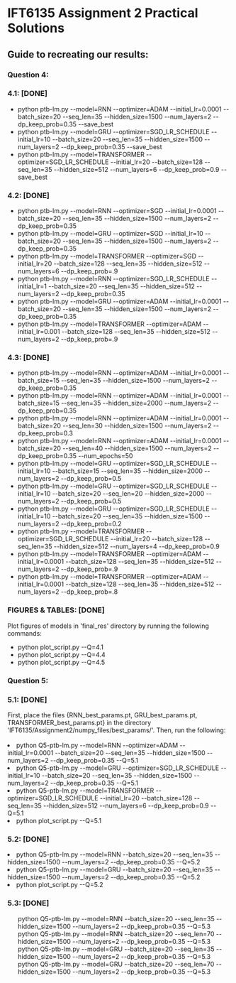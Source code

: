 <h1> IFT6135 Assignment 2 Practical Solutions </h1>
<h2> Guide to recreating our results: </h2>
<h3>Question 4:</h3>
<h3>4.1: [DONE]</h3>
<ul>
  <li>python ptb-lm.py --model=RNN --optimizer=ADAM --initial_lr=0.0001 --batch_size=20 --seq_len=35 --hidden_size=1500 --num_layers=2 --dp_keep_prob=0.35 --save_best</li>
  <li>python ptb-lm.py --model=GRU --optimizer=SGD_LR_SCHEDULE --initial_lr=10 --batch_size=20 --seq_len=35 --hidden_size=1500 --num_layers=2 --dp_keep_prob=0.35 --save_best</li>
  <li>python ptb-lm.py --model=TRANSFORMER --optimizer=SGD_LR_SCHEDULE --initial_lr=20 --batch_size=128 --seq_len=35 --hidden_size=512 --num_layers=6 --dp_keep_prob=0.9 --save_best</li>
</ul>
<h3>4.2: [DONE]</h3>
<ul>
<li>python ptb-lm.py --model=RNN --optimizer=SGD --initial_lr=0.0001 --batch_size=20 --seq_len=35 --hidden_size=1500 --num_layers=2 --dp_keep_prob=0.35</li>
<li>python ptb-lm.py --model=GRU --optimizer=SGD --initial_lr=10 --batch_size=20 --seq_len=35 --hidden_size=1500 --num_layers=2 --dp_keep_prob=0.35</li>
<li>python ptb-lm.py --model=TRANSFORMER --optimizer=SGD --initial_lr=20 --batch_size=128 --seq_len=35 --hidden_size=512 --num_layers=6 --dp_keep_prob=.9</li>
<li>python ptb-lm.py --model=RNN --optimizer=SGD_LR_SCHEDULE --initial_lr=1 --batch_size=20 --seq_len=35 --hidden_size=512 --num_layers=2 --dp_keep_prob=0.35</li>
<li>python ptb-lm.py --model=GRU --optimizer=ADAM --initial_lr=0.0001 --batch_size=20 --seq_len=35 --hidden_size=1500 --num_layers=2 --dp_keep_prob=0.35</li>
<li>python ptb-lm.py --model=TRANSFORMER --optimizer=ADAM --initial_lr=0.001 --batch_size=128 --seq_len=35 --hidden_size=512 --num_layers=2 --dp_keep_prob=.9</li>
</ul>
<h3>4.3: [DONE]</h3>
<ul>
<li>python ptb-lm.py --model=RNN --optimizer=ADAM --initial_lr=0.0001 --batch_size=15 --seq_len=35 --hidden_size=1500 --num_layers=2 --dp_keep_prob=0.35</li>
<li>python ptb-lm.py --model=RNN --optimizer=ADAM --initial_lr=0.0001 --batch_size=15 --seq_len=35 --hidden_size=2000 --num_layers=2 --dp_keep_prob=0.35</li>
<li>python ptb-lm.py --model=RNN --optimizer=ADAM --initial_lr=0.0001 --batch_size=20 --seq_len=30 --hidden_size=1500 --num_layers=2 --dp_keep_prob=0.3</li>
<li>python ptb-lm.py --model=RNN --optimizer=ADAM --initial_lr=0.0001 --batch_size=20 --seq_len=40 --hidden_size=1500 --num_layers=2 --dp_keep_prob=0.35 --num_epochs=50</li>
<li>python ptb-lm.py --model=GRU --optimizer=SGD_LR_SCHEDULE --initial_lr=10 --batch_size=15 --seq_len=35 --hidden_size=2000 --num_layers=2 --dp_keep_prob=0.5</li>
<li>python ptb-lm.py --model=GRU --optimizer=SGD_LR_SCHEDULE --initial_lr=10 --batch_size=20 --seq_len=20 --hidden_size=2000 --num_layers=2 --dp_keep_prob=0.5</li>
<li>python ptb-lm.py --model=GRU --optimizer=SGD_LR_SCHEDULE --initial_lr=10 --batch_size=20 --seq_len=35 --hidden_size=1500 --num_layers=2 --dp_keep_prob=0.2</li>
<li>python ptb-lm.py --model=TRANSFORMER --optimizer=SGD_LR_SCHEDULE --initial_lr=20 --batch_size=128 --seq_len=35 --hidden_size=512 --num_layers=4 --dp_keep_prob=0.9</li>
<li>python ptb-lm.py --model=TRANSFORMER --optimizer=ADAM --initial_lr=0.0001 --batch_size=128 --seq_len=35 --hidden_size=512 --num_layers=2 --dp_keep_prob=.9</li>
<li>python ptb-lm.py --model=TRANSFORMER --optimizer=ADAM --initial_lr=0.0001 --batch_size=128 --seq_len=35 --hidden_size=512 --num_layers=2 --dp_keep_prob=.8</li>
</ul>
<h3>FIGURES & TABLES: [DONE]</h3>
Plot figures of models in 'final_res' directory by running the following commands:
<ul>
<li>python plot_script.py --Q=4.1</li>
<li>python plot_script.py --Q=4.4</li>
<li>python plot_script.py --Q=4.5</li>
</ul>
<h3>Question 5:</h3>
<h3>5.1: [DONE]</h3>
First, place the files {RNN_best_params.pt, GRU_best_params.pt, TRANSFORMER_best_params.pt} in the directory 'IFT6135/Assignment2/numpy_files/best_params/'. Then, run the following:<br><br>
<li>python Q5-ptb-lm.py --model=RNN --optimizer=ADAM --initial_lr=0.0001 --batch_size=20 --seq_len=35 --hidden_size=1500 --num_layers=2 --dp_keep_prob=0.35 --Q=5.1</li>
<li>python Q5-ptb-lm.py --model=GRU --optimizer=SGD_LR_SCHEDULE --initial_lr=10 --batch_size=20 --seq_len=35 --hidden_size=1500 --num_layers=2 --dp_keep_prob=0.35 --Q=5.1</li>
<li>python Q5-ptb-lm.py --model=TRANSFORMER --optimizer=SGD_LR_SCHEDULE --initial_lr=20 --batch_size=128 --seq_len=35 --hidden_size=512 --num_layers=6 --dp_keep_prob=0.9 --Q=5.1</li>
<li>python plot_script.py --Q=5.1</li>

<h3>5.2: [DONE]</h3>
<li>python Q5-ptb-lm.py --model=RNN --batch_size=20 --seq_len=35 --hidden_size=1500 --num_layers=2 --dp_keep_prob=0.35 --Q=5.2</li>
<li>python Q5-ptb-lm.py --model=GRU --batch_size=20 --seq_len=35 --hidden_size=1500 --num_layers=2 --dp_keep_prob=0.35 --Q=5.2</li>
<li>python plot_script.py --Q=5.2</li>

<h3>5.3: [DONE]</h3>
<ul>
python Q5-ptb-lm.py --model=RNN --batch_size=20 --seq_len=35 --hidden_size=1500 --num_layers=2 --dp_keep_prob=0.35 --Q=5.3</li>
python Q5-ptb-lm.py --model=RNN --batch_size=20 --seq_len=70 --hidden_size=1500 --num_layers=2 --dp_keep_prob=0.35 --Q=5.3</li>
python Q5-ptb-lm.py --model=GRU --batch_size=20 --seq_len=35 --hidden_size=1500 --num_layers=2 --dp_keep_prob=0.35 --Q=5.3</li>
python Q5-ptb-lm.py --model=GRU --batch_size=20 --seq_len=70 --hidden_size=1500 --num_layers=2 --dp_keep_prob=0.35 --Q=5.3</li>
</ul>
